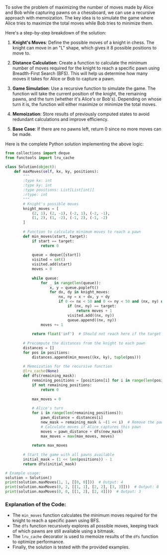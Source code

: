 To solve the problem of maximizing the number of moves made by Alice and Bob while capturing pawns on a chessboard, we can use a recursive approach with memoization. The key idea is to simulate the game where Alice tries to maximize the total moves while Bob tries to minimize them.

Here's a step-by-step breakdown of the solution:

1. **Knight's Moves**: Define the possible moves of a knight in chess. The knight can move in an "L" shape, which gives it 8 possible positions to move to.

2. **Distance Calculation**: Create a function to calculate the minimum number of moves required for the knight to reach a specific pawn using Breadth-First Search (BFS). This will help us determine how many moves it takes for Alice or Bob to capture a pawn.

3. **Game Simulation**: Use a recursive function to simulate the game. The function will take the current position of the knight, the remaining pawns, and the turn (whether it's Alice's or Bob's). Depending on whose turn it is, the function will either maximize or minimize the total moves.

4. **Memoization**: Store results of previously computed states to avoid redundant calculations and improve efficiency.

5. **Base Case**: If there are no pawns left, return 0 since no more moves can be made.

Here is the complete Python solution implementing the above logic:

```python
from collections import deque
from functools import lru_cache

class Solution(object):
    def maxMoves(self, kx, ky, positions):
        """
        :type kx: int
        :type ky: int
        :type positions: List[List[int]]
        :rtype: int
        """
        # Knight's possible moves
        knight_moves = [
            (2, 1), (2, -1), (-2, 1), (-2, -1),
            (1, 2), (1, -2), (-1, 2), (-1, -2)
        ]
        
        # Function to calculate minimum moves to reach a pawn
        def min_moves(start, target):
            if start == target:
                return 0
            
            queue = deque([start])
            visited = set()
            visited.add(start)
            moves = 0
            
            while queue:
                for _ in range(len(queue)):
                    x, y = queue.popleft()
                    for dx, dy in knight_moves:
                        nx, ny = x + dx, y + dy
                        if 0 <= nx < 50 and 0 <= ny < 50 and (nx, ny) not in visited:
                            if (nx, ny) == target:
                                return moves + 1
                            visited.add((nx, ny))
                            queue.append((nx, ny))
                moves += 1
            
            return float('inf')  # Should not reach here if the target is valid
        
        # Precompute the distances from the knight to each pawn
        distances = []
        for pos in positions:
            distances.append(min_moves((kx, ky), tuple(pos)))
        
        # Memoization for the recursive function
        @lru_cache(None)
        def dfs(remaining_mask):
            remaining_positions = [positions[i] for i in range(len(positions)) if (remaining_mask & (1 << i)) != 0]
            if not remaining_positions:
                return 0
            
            max_moves = 0
            
            # Alice's turn
            for i in range(len(remaining_positions)):
                pawn_distance = distances[i]
                new_mask = remaining_mask & ~(1 << i)  # Remove the pawn from the mask
                # Calculate moves if Alice captures this pawn
                moves = pawn_distance + dfs(new_mask)
                max_moves = max(max_moves, moves)
            
            return max_moves
        
        # Start the game with all pawns available
        initial_mask = (1 << len(positions)) - 1
        return dfs(initial_mask)

# Example usage:
solution = Solution()
print(solution.maxMoves(1, 1, [[0, 0]]))  # Output: 4
print(solution.maxMoves(0, 2, [[1, 1], [2, 2], [3, 3]]))  # Output: 8
print(solution.maxMoves(0, 0, [[1, 2], [2, 4]]))  # Output: 3
```

### Explanation of the Code:
- The `min_moves` function calculates the minimum moves required for the knight to reach a specific pawn using BFS.
- The `dfs` function recursively explores all possible moves, keeping track of which pawns are still available using a bitmask.
- The `lru_cache` decorator is used to memoize results of the `dfs` function to optimize performance.
- Finally, the solution is tested with the provided examples.